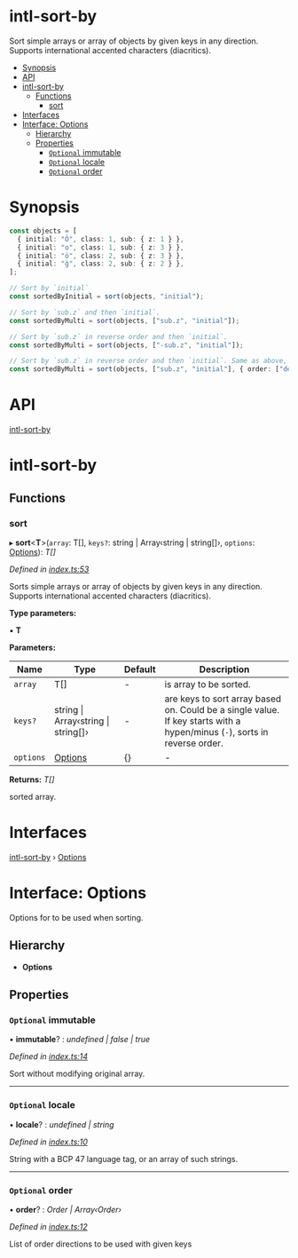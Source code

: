 # intl-sort-by



Sort simple arrays or array of objects by given keys in any direction. Supports international accented characters (diacritics).

<!-- START doctoc generated TOC please keep comment here to allow auto update -->
<!-- DON'T EDIT THIS SECTION, INSTEAD RE-RUN doctoc TO UPDATE -->


- [Synopsis](#synopsis)
- [API](#api)
- [intl-sort-by](#intl-sort-by)
  - [Functions](#functions)
    - [sort](#sort)
- [Interfaces](#interfaces)
- [Interface: Options](#interface-options)
  - [Hierarchy](#hierarchy)
  - [Properties](#properties)
    - [`Optional` immutable](#optional-immutable)
    - [`Optional` locale](#optional-locale)
    - [`Optional` order](#optional-order)

<!-- END doctoc generated TOC please keep comment here to allow auto update -->


# Synopsis

```ts
const objects = [
  { initial: "Ö", class: 1, sub: { z: 1 } },
  { initial: "o", class: 1, sub: { z: 3 } },
  { initial: "ö", class: 2, sub: { z: 3 } },
  { initial: "ğ", class: 2, sub: { z: 2 } },
];

// Sort by `initial`
const sortedByInitial = sort(objects, "initial");

// Sort by `sub.z` and then `initial`.
const sortedByMulti = sort(objects, ["sub.z", "initial"]);

// Sort by `sub.z` in reverse order and then `initial`.
const sortedByMulti = sort(objects, ["-sub.z", "initial"]);

// Sort by `sub.z` in reverse order and then `initial`. Same as above, but with options.
const sortedByMulti = sort(objects, ["sub.z", "initial"], { order: ["desc", "asc"] });
```

# API


<a name="readmemd"></a>

[intl-sort-by](#readmemd)

# intl-sort-by

## Functions

###  sort

▸ **sort**<**T**>(`array`: T[], `keys?`: string | Array‹string | string[]›, `options`: [Options](#interfacesoptionsmd)): *T[]*

*Defined in [index.ts:53](https://github.com/ozum/intl-sort-by/blob/a81733d/src/index.ts#L53)*

Sorts simple arrays or array of objects by given keys in any direction. Supports international accented characters (diacritics).

**Type parameters:**

▪ **T**

**Parameters:**

Name | Type | Default | Description |
------ | ------ | ------ | ------ |
`array` | T[] | - | is array to be sorted. |
`keys?` | string &#124; Array‹string &#124; string[]› | - | are keys to sort array based on. Could be a single value. If key starts with a hypen/minus (`-`), sorts in reverse order. |
`options` | [Options](#interfacesoptionsmd) |  {} | - |

**Returns:** *T[]*

sorted array.

# Interfaces


<a name="interfacesoptionsmd"></a>

[intl-sort-by](#readmemd) › [Options](#interfacesoptionsmd)

# Interface: Options

Options for to be used when sorting.

## Hierarchy

* **Options**

## Properties

### `Optional` immutable

• **immutable**? : *undefined | false | true*

*Defined in [index.ts:14](https://github.com/ozum/intl-sort-by/blob/a81733d/src/index.ts#L14)*

Sort without modifying original array.

___

### `Optional` locale

• **locale**? : *undefined | string*

*Defined in [index.ts:10](https://github.com/ozum/intl-sort-by/blob/a81733d/src/index.ts#L10)*

String with a BCP 47 language tag, or an array of such strings.

___

### `Optional` order

• **order**? : *Order | Array‹Order›*

*Defined in [index.ts:12](https://github.com/ozum/intl-sort-by/blob/a81733d/src/index.ts#L12)*

List of order directions to be used with given keys

